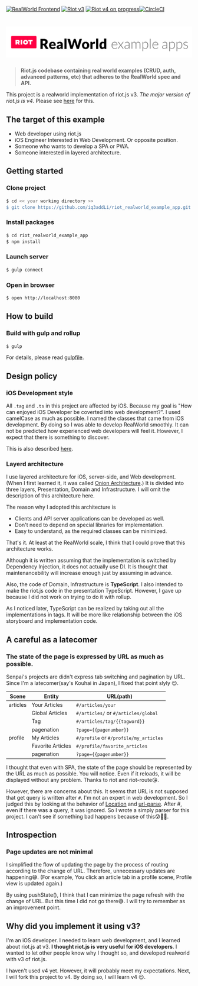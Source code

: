 [![RealWorld Frontend](https://img.shields.io/badge/realworld-frontend-%23783578.svg)](http://realworld.io) [<img title="Riot v3" src="https://img.shields.io/badge/RIOT-v3-red">](https://v3.riotjs.now.sh) [<img title="Riot v4 on progress" src="https://img.shields.io/badge/RIOT-v4%20on%20progress-red">](https://riot.js.org)[![CircleCI](https://circleci.com/gh/iq3addLi/riot_realworld_example_app.svg?style=shield)](https://circleci.com/gh/iq3addLi/riot_realworld_example_app)

# ![RealWorld Example App](./logo.png)

> **Riot.js codebase containing real world examples (CRUD, auth, advanced patterns, etc) that adheres to the RealWorld spec and API.**

This project is a realworld implementation of riot.js v3. *The major version of riot.js is v4*. Please see [here](#why-did-you-implement-it-using-v3) for this. 



## The target of this example

- Web developer using riot.js
- iOS Engineer Interested in Web Development. Or opposite position.
- Someone who wants to develop a SPA or PWA.
- Someone interested in layered architecture.



## Getting started

### Clone project

```bash
$ cd << your working directory >>
$ git clone https://github.com/iq3addLi/riot_realworld_example_app.git
```

### Install packages

```bash
$ cd riot_realworld_example_app
$ npm install
```

### Launch server

```bash
$ gulp connect
```

### Open in browser

```bash
$ open http://localhost:8080
```



## How to build

### Build with gulp and rollup

```bash
$ gulp
```

For details, please read [gulpfile](https://github.com/iq3addLi/riot_realworld_example_app/blob/master/gulpfile.js).



## Design policy

### iOS Development style

All `.tag` and `.ts` in this project are affected by iOS. Because my goal is "How can enjoyed iOS Developer be coverted into web development?". I used camelCase as much as possible. I named the classes that came from iOS development. By doing so I was able to develop RealWorld smoothly. It can not be predicted how experienced web developers will feel it. However, I expect that there is something to discover.

This is also described [here](https://github.com/addli/motorhomes.addli.jp#appendix-web-technology-substitutable-to-ios-framework).

### Layerd architecture

I use layered architecture for iOS, server-side, and Web development. (When I first learned it, it was called [Onion Architecture](https://jeffreypalermo.com/2008/07/the-onion-architecture-part-1/).)  It is divided into three layers, Presentation, Domain and Infrastructure. I will omit the description of this architecture here.

The reason why I adopted this architecture is

* Clients and API server applications can be developed as well.
* Don't need to depend on special libraries for implementation.
* Easy to understand, as the required classes can be minimized.

That's it. At least at the RealWorld scale, I think that I could prove that this architecture works. 

Although it is written assuming that the implementation is switched by Dependency Injection, it does not actually use DI. It is thought that maintenancebility will increase enough just by assuming in advance.

Also, the code of Domain, Infrastructure is **TypeScript**. I also intended to make the riot.js code in the presentation TypeScript. However, I gave up because I did not work on trying to do it with rollup.

As I noticed later, TypeScript can be realized by taking out all the implementations in tags.  It will be more like relationship between the iOS storyboard and implementation code.



## A careful as a latecomer

### The state of the page is expressed by URL as much as possible.

Senpai's projects are didn't express tab switching and pagination by URL. Since I'm a latecomer(say's Kouhai in Japan), I fixed that point slyly 😉.

| Scene    | Entity            | URL(path)                              |
| -------- | ----------------- | -------------------------------------- |
| articles | Your Articles     | `#/articles/your`                      |
|          | Global Articles   | `#/articles/` or `#/articles/global`   |
|          | Tag               | `#/articles/tag/{{tagword}}`           |
|          | pagenation        | `?page={{pagenumber}}`                 |
| profile  | My Articles       | `#/profile` or `#/profile/my_articles` |
|          | Favorite Articles | `#/profile/favorite_articles`          |
|          | pagenation        | `?page={{pagenumber}}`                 |

 I thought that even with SPA, the state of the page should be represented by the URL as much as possible. You will notice. Even if it reloads, it will be displayed without any problem. Thanks to riot and riot-route😘. 

However, there are concerns about this. It seems that URL is not supposed that get query is written after `#`. I'm not an expert in web development. So I judged this by looking at the behavior of [Location](https://developer.mozilla.org/en-US/docs/Web/API/Location) and [url-parse](https://github.com/unshiftio/url-parse).   After #, even if there was a query, it was ignored. So I wrote a simply parser for this project. I can't see if something bad happens because of this😰🚨🚓.



## Introspection

### Page updates are not minimal

I simplified the flow of updating the page by the process of routing according to the change of URL. Therefore, unnecessary updates are happening😅. (For example, You click an article tab in a profile scene, Profile view is updated again.)

By using pushState(), I think that I can minimize the page refresh with the change of URL. But this time I did not go there😅. I will try to remember as an improvement point. 



## Why did you implement it using v3?

I'm an iOS developer. I needed to learn web development, and I learned about riot.js at v3. **I thought riot.js is very useful for iOS developers**.  I wanted to let other people know why I thought so, and developed realworld with v3 of riot.js.

I haven't used v4 yet. However, it will probably meet my expectations. Next, I will fork this project to v4. By doing so, I will learn v4 😉.

